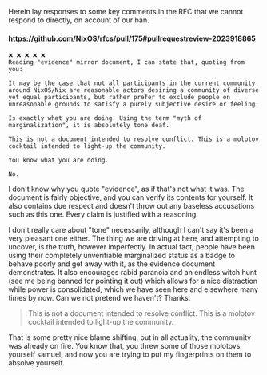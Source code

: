 Herein lay responses to some key comments in the RFC that we cannot respond to directly, on account of our ban.

#### https://github.com/NixOS/rfcs/pull/175#pullrequestreview-2023918865
```
❌ ❌ ❌ ❌ ❌
Reading "evidence" mirror document, I can state that, quoting from you:

It may be the case that not all participants in the current community around NixOS/Nix are reasonable actors desiring a community of diverse yet equal participants, but rather prefer to exclude people on unreasonable grounds to satisfy a purely subjective desire or feeling.

Is exactly what you are doing. Using the term "myth of marginalization", it is absolutely tone deaf.

This is not a document intended to resolve conflict. This is a molotov cocktail intended to light-up the community.

You know what you are doing.

No.
```

I don't know why you quote "evidence", as if that's not what it was. The document is fairly objective, and you can verify its contents for yourself. It also contains due respect and doesn't throw out any baseless accusations such as this one. Every claim is justified with a reasoning.

I don't really care about "tone" necessarily, although I can't say it's been a very pleasant one either. The thing we are driving at here, and attempting to uncover, is the truth, however imperfectly. In actual fact, people have been using their completely unverifiable marginalized status as a badge to behave poorly and get away with it, as the evidence document demonstrates. It also encourages rabid paranoia and an endless witch hunt (see me being banned for pointing it out) which allows for a nice distraction while power is consolidated, which we have seen here and elsewhere many times by now. Can we not pretend we haven't? Thanks.

> This is not a document intended to resolve conflict. This is a molotov cocktail intended to light-up the community.

That is some pretty nice blame shifting, but in all actuality, the community was already on fire. You know that, you threw some of those molotovs yourself samuel, and now you are trying to put my fingerprints on them to absolve yourself.
